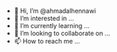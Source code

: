 - 👋 Hi, I’m @ahmadalhennawi
- 👀 I’m interested in ...
- 🌱 I’m currently learning ...
- 💞️ I’m looking to collaborate on ...
- 📫 How to reach me ...

<!---
ahmadalhennawi/ahmadalhennawi is a ✨ special ✨ repository because its `README.md` (this file) appears on your GitHub profile.
You can click the Preview link to take a look at your changes.
--->
